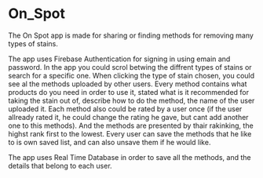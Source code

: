 # On_Spot

The On Spot app is made for sharing or finding methods for removing many types of stains.

The app uses Firebase Authentication for signing in using emain and password.
In the app you could scrol betwing the diffrent types of stains or search for a specific one.
When clicking the type of stain chosen, you could see al the methods uploaded by other users.
Every method contains what products do you need in order to use it, stated what is it recommended for taking the stain out of, describe how to do the method, the name of the user uploaded it.
Each method also could be rated by a user once (if the user allready rated it,  he could change the rating he gave, but cant add another one to this methods).
And the methods are presented by thair rakinking, the highst rank first to the lowest.
Every user can save the methods that he like to is own saved list, and can also unsave them if he would like.

The app uses Real Time Database in order to save all the methods, and the details that belong to each user.
